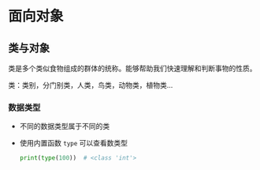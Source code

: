 # 面向对象

## 类与对象

类是多个类似食物组成的群体的统称。能够帮助我们快速理解和判断事物的性质。

类：类别，分门别类，人类，鸟类，动物类，植物类...

### 数据类型

- 不同的数据类型属于不同的类
 
- 使用内置函数 `type` 可以查看数类型
  ```python
  print(type(100))  # <class 'int'>
  ```